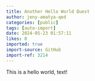 ```yaml
---
title: Another Hello World Quest
author: jeny-amatya-qed
categories: [public]
tags: [auto-import]
date: 2024-05-23 01:57:11 
likes: 0
imported: true
import-source: GitHub
import-ref: 3214
---
```


This is a hello world, text!
